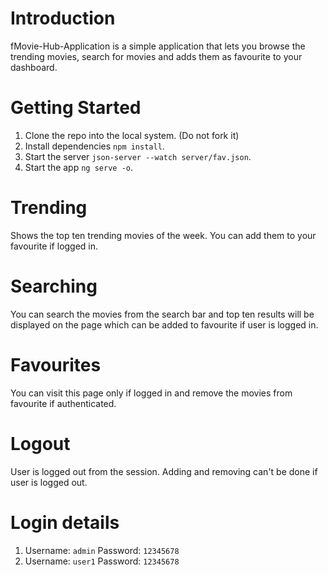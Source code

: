 # Introduction

fMovie-Hub-Application is a simple application that lets you browse the trending movies, search for movies and adds them as favourite to your dashboard.

# Getting Started

1. Clone the repo into the local system. (Do not fork it)
2. Install dependencies `npm install`.
3. Start the server `json-server --watch server/fav.json`.
4. Start the app `ng serve -o`.

# Trending

Shows the top ten trending movies of the week. You can add them to your favourite if logged in.

# Searching

You can search the movies from the search bar and top ten results will be displayed on the page which can be added to favourite if user is logged in.

# Favourites

You can visit this page only if logged in and remove the movies from favourite if authenticated.

# Logout 

User is logged out from the session. Adding and removing can't be done if user is logged out.

# Login details

1. Username: `admin` Password: `12345678`
2. Username: `user1` Password: `12345678`
